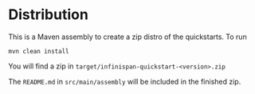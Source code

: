 Distribution
============

This is a Maven assembly to create a zip distro of the quickstarts. To run 

    mvn clean install

You will find a zip in `target/infinispan-quickstart-<version>.zip`

The `README.md` in `src/main/assembly` will be included in the finished zip.
